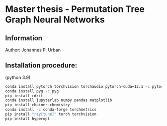 # Master thesis - Permutation Tree Graph Neural Networks
## Information
Author: Johannes P. Urban

## Installation procedure:
(python 3.9)
```bash
conda install pytorch torchvision torchaudio pytorch-cuda=12.1 -c pytorch -c nvidia
conda install pyg -c pyg
pip install rdkit
conda install jupyterlab numpy pandas matplotlib
pip install chainer-chemistry
conda install -c conda-forge torchmetrics
pip install "ray[tune]" torch torchvision
pip install hyperopt
```